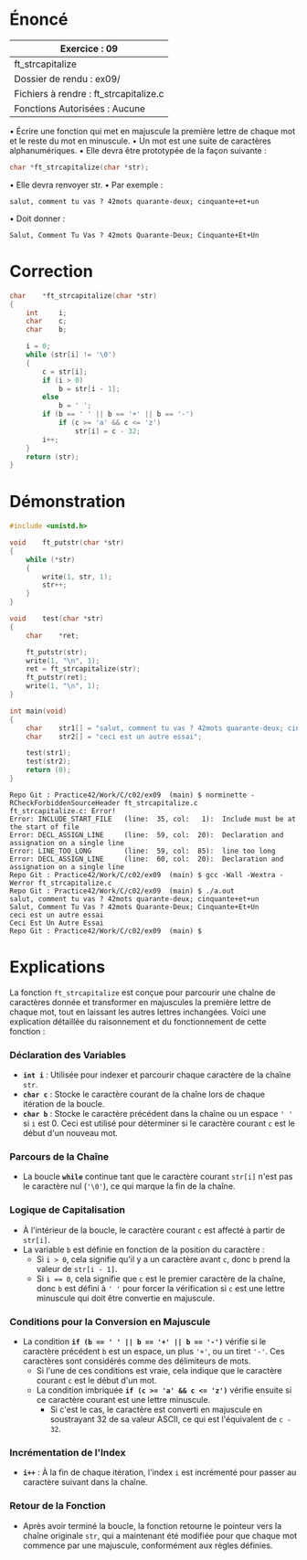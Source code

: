 # Énoncé

| Exercice : 09                          |
| -------------------------------------- |
| ft_strcapitalize                       |
| Dossier de rendu : ex09/               |
| Fichiers à rendre : ft_strcapitalize.c |
| Fonctions Autorisées : Aucune          |
• Écrire une fonction qui met en majuscule la première lettre de chaque mot et le
reste du mot en minuscule.
• Un mot est une suite de caractères alphanumériques.
• Elle devra être prototypée de la façon suivante :
```C
char *ft_strcapitalize(char *str);
```
• Elle devra renvoyer str.
• Par exemple :
```
salut, comment tu vas ? 42mots quarante-deux; cinquante+et+un
```
• Doit donner :
```
Salut, Comment Tu Vas ? 42mots Quarante-Deux; Cinquante+Et+Un
```
# Correction

```C
char	*ft_strcapitalize(char *str)
{
	int		i;
	char	c;
	char	b;

	i = 0;
	while (str[i] != '\0')
	{
		c = str[i];
		if (i > 0)
			b = str[i - 1];
		else
			b = ' ';
		if (b == ' ' || b == '+' || b == '-')
			if (c >= 'a' && c <= 'z')
				str[i] = c - 32;
		i++;
	}
	return (str);
}
```
# Démonstration

```C
#include <unistd.h>

void	ft_putstr(char *str)
{
	while (*str)
	{
		write(1, str, 1);
		str++;
	}
}

void	test(char *str)
{
	char	*ret;

	ft_putstr(str);
	write(1, "\n", 1);
	ret = ft_strcapitalize(str);
	ft_putstr(ret);
	write(1, "\n", 1);
}

int	main(void)
{
	char	str1[] = "salut, comment tu vas ? 42mots quarante-deux; cinquante+et+un";
	char	str2[] = "ceci est un autre essai";

	test(str1);
	test(str2);
	return (0);
}
```

```
Repo Git : Practice42/Work/C/c02/ex09  (main) $ norminette -RCheckForbiddenSourceHeader ft_strcapitalize.c 
ft_strcapitalize.c: Error!
Error: INCLUDE_START_FILE   (line:  35, col:   1):	Include must be at the start of file
Error: DECL_ASSIGN_LINE     (line:  59, col:  20):	Declaration and assignation on a single line
Error: LINE_TOO_LONG        (line:  59, col:  85):	line too long
Error: DECL_ASSIGN_LINE     (line:  60, col:  20):	Declaration and assignation on a single line
Repo Git : Practice42/Work/C/c02/ex09  (main) $ gcc -Wall -Wextra -Werror ft_strcapitalize.c 
Repo Git : Practice42/Work/C/c02/ex09  (main) $ ./a.out 
salut, comment tu vas ? 42mots quarante-deux; cinquante+et+un
Salut, Comment Tu Vas ? 42mots Quarante-Deux; Cinquante+Et+Un
ceci est un autre essai
Ceci Est Un Autre Essai
Repo Git : Practice42/Work/C/c02/ex09  (main) $
```
# Explications

La fonction `ft_strcapitalize` est conçue pour parcourir une chaîne de caractères donnée et transformer en majuscules la première lettre de chaque mot, tout en laissant les autres lettres inchangées. Voici une explication détaillée du raisonnement et du fonctionnement de cette fonction :

### Déclaration des Variables
- **`int i`** : Utilisée pour indexer et parcourir chaque caractère de la chaîne `str`.
- **`char c`** : Stocke le caractère courant de la chaîne lors de chaque itération de la boucle.
- **`char b`** : Stocke le caractère précédent dans la chaîne ou un espace `' '` si `i` est 0. Ceci est utilisé pour déterminer si le caractère courant `c` est le début d'un nouveau mot.

### Parcours de la Chaîne
- La boucle **`while`** continue tant que le caractère courant `str[i]` n'est pas le caractère nul (`'\0'`), ce qui marque la fin de la chaîne.

### Logique de Capitalisation
- À l'intérieur de la boucle, le caractère courant `c` est affecté à partir de `str[i]`.
- La variable `b` est définie en fonction de la position du caractère :
  - Si `i > 0`, cela signifie qu'il y a un caractère avant `c`, donc `b` prend la valeur de `str[i - 1]`.
  - Si `i == 0`, cela signifie que `c` est le premier caractère de la chaîne, donc `b` est défini à `' '` pour forcer la vérification si `c` est une lettre minuscule qui doit être convertie en majuscule.
  
### Conditions pour la Conversion en Majuscule
- La condition **`if (b == ' ' || b == '+' || b == '-')`** vérifie si le caractère précédent `b` est un espace, un plus `'+'`, ou un tiret `'-'`. Ces caractères sont considérés comme des délimiteurs de mots.
  - Si l'une de ces conditions est vraie, cela indique que le caractère courant `c` est le début d'un mot.
  - La condition imbriquée **`if (c >= 'a' && c <= 'z')`** vérifie ensuite si ce caractère courant est une lettre minuscule.
    - Si c'est le cas, le caractère est converti en majuscule en soustrayant 32 de sa valeur ASCII, ce qui est l'équivalent de `c - 32`.

### Incrémentation de l'Index
- **`i++`** : À la fin de chaque itération, l'index `i` est incrémenté pour passer au caractère suivant dans la chaîne.

### Retour de la Fonction
- Après avoir terminé la boucle, la fonction retourne le pointeur vers la chaîne originale `str`, qui a maintenant été modifiée pour que chaque mot commence par une majuscule, conformément aux règles définies.